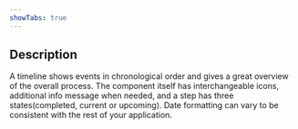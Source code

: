 ```yaml
---
showTabs: true
---
```


## Description

A timeline shows events in chronological order and gives a great overview of the overall process.
The component itself has interchangeable icons, additional info message when needed, and a step has three states(completed, current or upcoming). Date formatting can vary to be consistent with the rest of your application.
